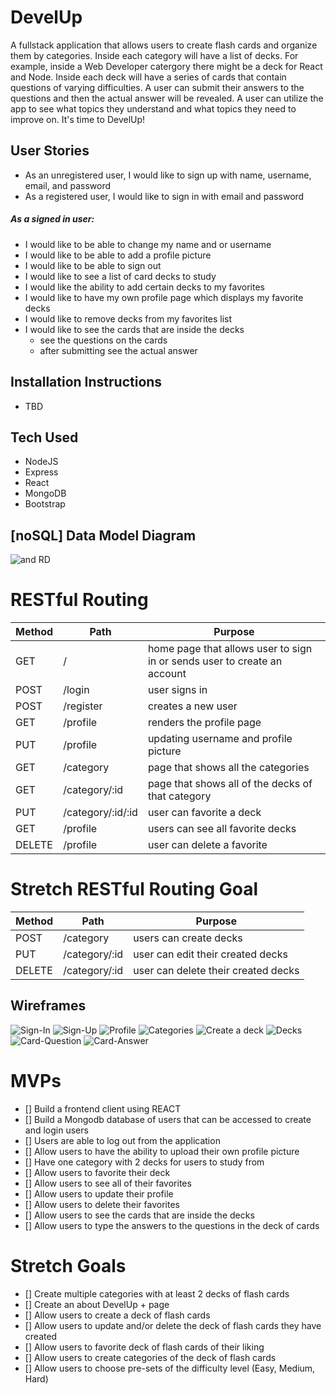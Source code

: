 # DevelUp
A fullstack application that allows users to create flash cards and organize them by categories. Inside each category will have a list of decks. For example, inside a Web Developer catergory there might be a deck for React and Node.
Inside each deck will have a series of cards that contain questions of varying difficulties. A user can submit their answers to the questions and then the actual answer will be revealed. A user can utilize the app to see what topics they understand and what topics they need to improve on.
It's time to DevelUp! 

## User Stories
* As an unregistered user, I would like to sign up with name, username, email, and password
* As a registered user, I would like to sign in with email and password

##### As a signed in user: 
* I would like to be able to change my name and or username
* I would like to be able to add a profile picture
* I would like to be able to sign out
* I would like to see a list of card decks to study
* I would like the ability to add certain decks to my favorites
* I would like to have my own profile page which displays my favorite decks
* I would like to remove decks from my favorites list
* I would like to see the cards that are inside the decks
  - see the questions on the cards
  - after submitting see the actual answer

## Installation Instructions
- TBD

## Tech Used
* NodeJS
* Express
* React
* MongoDB
* Bootstrap


## [noSQL] Data Model Diagram

![and RD](DevelUp-ERD.png)

# RESTful Routing
| Method | Path | Purpose |
| ------ | -------------- | -------------------------------- |
| GET | / | home page that allows user to sign in or sends user to create an account |
| POST | /login | user signs in |
| POST | /register | creates a new user |
| GET  | /profile | renders the profile page |
| PUT  | /profile | updating username and profile picture | 
| GET | /category | page that shows all the categories|
| GET | /category/:id | page that shows all of the decks of that category|
| PUT | /category/:id/:id | user can favorite a deck |
| GET | /profile | users can see all favorite decks |
| DELETE | /profile | user can delete a favorite |

# Stretch RESTful Routing Goal
| Method | Path | Purpose |
| ------ | -------------- | -------------------------------- |
| POST | /category | users can create decks |
| PUT | /category/:id | user can edit their created decks |
| DELETE | /category/:id | user can delete their created decks|


 ## Wireframes

 
![Sign-In](./wireframes/Sign%20In.png)
![Sign-Up](./wireframes/Sign%20Up.png)
![Profile](./wireframes/Profie%20Page.png)
![Categories](./wireframes/Category%20Page.png)
![Create a deck](./wireframes/Create%20a%20deck%20Page.png)
![Decks](./wireframes/Decks%20Page.png)
![Card-Question](./wireframes/Card%20Page%20%5BQuestion%5D.png)
![Card-Answer](./wireframes/Card%20Page%20%5BAnswer%5D.png)



 # MVPs
- [] Build a frontend client using REACT
- [] Build a Mongodb database of users that can be accessed to create and login users
- [] Users are able to log out from the application
- [] Allow users to have the ability to upload their own profile picture
- [] Have one category with 2 decks for users to study from
- [] Allow users to favorite their deck
- [] Allow users to see all of their favorites 
- [] Allow users to update their profile 
- [] Allow users to delete their favorites 
- [] Allow users to see the cards that are inside the decks
- [] Allow users to type the answers to the questions in the deck of cards

# Stretch Goals
- [] Create multiple categories with at least 2 decks of flash cards
- [] Create an about DevelUp + page 
- [] Allow users to create a deck of flash cards
- [] Allow users to update and/or delete the deck of flash cards they have created
- [] Allow users to favorite deck of flash cards of their liking
- [] Allow users to create categories of the deck of flash cards
- [] Allow users to choose pre-sets of the difficulty level (Easy, Medium, Hard)
